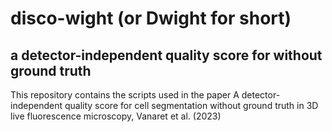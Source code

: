 # disco-wight (or Dwight for short)
## a detector-independent quality score for without ground truth

This repository contains the scripts used in the paper
A detector-independent quality score for cell segmentation without ground truth in 3D live fluorescence microscopy, Vanaret et al. (2023)
